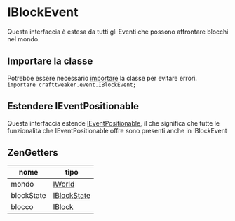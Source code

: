 # IBlockEvent

Questa interfaccia è estesa da tutti gli Eventi che possono affrontare blocchi nel mondo.

## Importare la classe

Potrebbe essere necessario [importare](/AdvancedFunctions/Import/) la classe per evitare errori.  
`importare crafttweaker.event.IBlockEvent;`

## Estendere IEventPositionable

Questa interfaccia estende [IEventPositionable](/Vanilla/Events/Events/IEventPositionable/), il che significa che tutte le funzionalità che IEventPositionable offre sono presenti anche in IBlockEvent

## ZenGetters

| nome       | tipo                                        |
| ---------- | ------------------------------------------- |
| mondo      | [IWorld](/Vanilla/World/IWorld/)            |
| blockState | [IBlockState](/Vanilla/Blocks/IBlockState/) |
| blocco     | [IBlock](/Vanilla/Blocks/IBlock/)           |